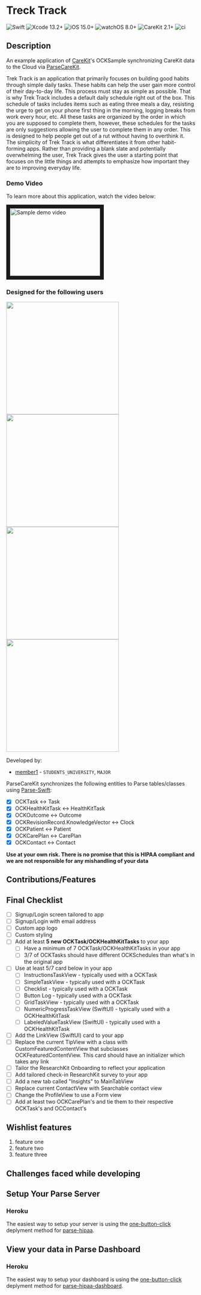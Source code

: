 <!--
Name of your final project
-->
# Treck Track
![Swift](https://img.shields.io/badge/swift-5.5-brightgreen.svg) ![Xcode 13.2+](https://img.shields.io/badge/xcode-13.2%2B-blue.svg) ![iOS 15.0+](https://img.shields.io/badge/iOS-15.0%2B-blue.svg) ![watchOS 8.0+](https://img.shields.io/badge/watchOS-8.0%2B-blue.svg) ![CareKit 2.1+](https://img.shields.io/badge/CareKit-2.1%2B-red.svg) ![ci](https://github.com/netreconlab/CareKitSample-ParseCareKit/workflows/ci/badge.svg?branch=main)

## Description
<!--
Give a short description on what your project accomplishes and what tools is uses. Basically, what problems does it solve and why it's different from other apps in the app store.
-->
An example application of [CareKit](https://github.com/carekit-apple/CareKit)'s OCKSample synchronizing CareKit data to the Cloud via [ParseCareKit](https://github.com/netreconlab/ParseCareKit).

Trek Track is an application that primarily focuses on building good habits through simple daily tasks. These habits can help the user gain more control of their day-to-day life. This process must stay as simple as possible. That is why Trek Track includes a default daily schedule right out of the box. This schedule of tasks includes items such as eating three meals a day, resisting the urge to get on your phone first thing in the morning, logging breaks from work every hour, etc. All these tasks are organized by the order in which you are supposed to complete them, however, these schedules for the tasks are only suggestions allowing the user to complete them in any order. This is designed to help people get out of a rut without having to overthink it. The simplicity of Trek Track is what differentiates it from other habit-forming apps. Rather than providing a blank slate and potentially overwhelming the user, Trek Track gives the user a starting point that focuses on the little things and attempts to emphasize how important they are to improving everyday life.

### Demo Video
<!--
Add the public link to your YouTube or video posted elsewhere.
-->
To learn more about this application, watch the video below:

<a href="http://www.youtube.com/watch?feature=player_embedded&v=mib_YioKAQQ
" target="_blank"><img src="http://img.youtube.com/vi/mib_YioKAQQ/0.jpg" 
alt="Sample demo video" width="240" height="180" border="10" /></a>

### Designed for the following users
<!--
Describe the types of users your app is designed for and who will benefit from your app.
-->

<!--
In addition, you can drop screenshots directly into your README file to add them to your README. Take these from your presentations.
-->
<img src="https://user-images.githubusercontent.com/8621344/101721031-06869500-3a75-11eb-9631-88927e9c8f00.png" width="300"> <img src="https://user-images.githubusercontent.com/8621344/101721111-33d34300-3a75-11eb-885e-4a6fc96dbd35.png" width="300"> <img src="https://user-images.githubusercontent.com/8621344/101721146-48afd680-3a75-11eb-955a-7848146a9d6f.png" width="300"><img src="https://user-images.githubusercontent.com/8621344/101721182-5cf3d380-3a75-11eb-99c9-bde40477acf3.png" width="300">

<!--
List all of the members who developed the project and
link to each members respective GitHub profile
-->
Developed by: 
- [member1](https://github.com/cbaker6) - `STUDENTS_UNIVERSITY`, `MAJOR`

ParseCareKit synchronizes the following entities to Parse tables/classes using [Parse-Swift](https://github.com/parse-community/Parse-Swift):

- [x] OCKTask <-> Task
- [x] OCKHealthKitTask <-> HealthKitTask 
- [x] OCKOutcome <-> Outcome
- [x] OCKRevisionRecord.KnowledgeVector <-> Clock
- [x] OCKPatient <-> Patient
- [x] OCKCarePlan <-> CarePlan
- [x] OCKContact <-> Contact

**Use at your own risk. There is no promise that this is HIPAA compliant and we are not responsible for any mishandling of your data**

<!--
What features were added by you, this should be descriptions of features added from the [Code](https://uk.instructure.com/courses/2030626/assignments/11151475) and [Demo](https://uk.instructure.com/courses/2030626/assignments/11151413) parts of the final. Feel free to add any figures that may help describe a feature. Note that there should be information here about how the OCKTask/OCKHealthTask's and OCKCarePlan's you added pertain to your app.
-->
## Contributions/Features

## Final Checklist
<!--
This is from the checkist from the final [Code](https://uk.instructure.com/courses/2030626/assignments/11151475). You should mark completed items with an x and leave non-completed items empty
-->
- [ ] Signup/Login screen tailored to app
- [ ] Signup/Login with email address
- [ ] Custom app logo
- [ ] Custom styling
- [ ] Add at least **5 new OCKTask/OCKHealthKitTasks** to your app
  - [ ] Have a minimum of 7 OCKTask/OCKHealthKitTasks in your app
  - [ ] 3/7 of OCKTasks should have different OCKSchedules than what's in the original app
- [ ] Use at least 5/7 card below in your app
  - [ ] InstructionsTaskView - typically used with a OCKTask
  - [ ] SimpleTaskView - typically used with a OCKTask
  - [ ] Checklist - typically used with a OCKTask
  - [ ] Button Log - typically used with a OCKTask
  - [ ] GridTaskView - typically used with a OCKTask
  - [ ] NumericProgressTaskView (SwiftUI) - typically used with a OCKHealthKitTask
  - [ ] LabeledValueTaskView (SwiftUI) - typically used with a OCKHealthKitTask
- [ ] Add the LinkView (SwiftUI) card to your app
- [ ] Replace the current TipView with a class with CustomFeaturedContentView that subclasses OCKFeaturedContentView. This card should have an initializer which takes any link
- [ ] Tailor the ResearchKit Onboarding to reflect your application
- [ ] Add tailored check-in ResearchKit survey to your app
- [ ] Add a new tab called "Insights" to MainTabView
- [ ] Replace current ContactView with Searchable contact view
- [ ] Change the ProfileView to use a Form view
- [ ] Add at least two OCKCarePlan's and tie them to their respective OCKTask's and OCContact's 

## Wishlist features
<!--
Describe at least 3 features you want to add in the future before releasing your app in the app-store
-->
1. feature one
2. feature two
3. feature three

## Challenges faced while developing
<!--
Describe any challenges you faced with learning Swift, your baseline app, or adding features. You can describe how you overcame them.
-->

## Setup Your Parse Server

### Heroku
The easiest way to setup your server is using the [one-button-click](https://github.com/netreconlab/parse-hipaa#heroku) deplyment method for [parse-hipaa](https://github.com/netreconlab/parse-hipaa).


## View your data in Parse Dashboard

### Heroku
The easiest way to setup your dashboard is using the [one-button-click](https://github.com/netreconlab/parse-hipaa-dashboard#heroku) deplyment method for [parse-hipaa-dashboard](https://github.com/netreconlab/parse-hipaa-dashboard).
